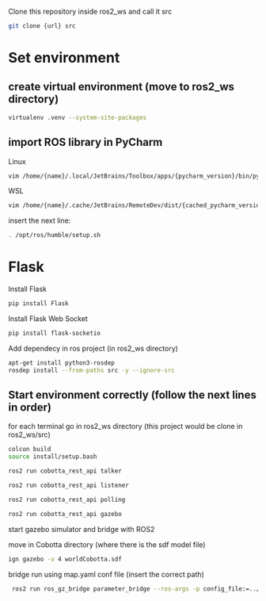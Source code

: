 Clone this repository inside ros2_ws and call it src
```bash
git clone {url} src
```

# Set environment 

## create virtual environment (move to ros2_ws directory)
```bash
virtualenv .venv --system-site-packages
```

## import ROS library in PyCharm
Linux
```bash
vim /home/{name}/.local/JetBrains/Toolbox/apps/{pycharm_version}/bin/pycharm.sh
```

WSL
```bash
vim /home/{name}/.cache/JetBrains/RemoteDev/dist/{cached_pycharm_version}/bin/pycharm.sh
```

insert the next line:
```bash
. /opt/ros/humble/setup.sh 
```


# Flask 

Install Flask

```bash
pip install Flask
```

Install Flask Web Socket 

```bash
pip install flask-socketio
```


Add dependecy in ros project (in ros2_ws directory)
```bash
apt-get install python3-rosdep
rosdep install --from-paths src -y --ignore-src 
```


## Start environment correctly (follow the next lines in order)

for each terminal go in ros2_ws directory (this project would be clone in ros2_ws/src)

```bash
colcon build
source install/setup.bash
```

```bash
ros2 run cobotta_rest_api talker
```

```bash
ros2 run cobotta_rest_api listener
```

```bash
ros2 run cobotta_rest_api polling
```

```bash
ros2 run cobotta_rest_api gazebo
```


start gazebo simulator and bridge with ROS2

move in Cobotta directory (where there is the sdf model file)
```bash
ign gazebo -v 4 worldCobotta.sdf
```

bridge run using map.yaml conf file (insert the correct path)
```bash
 ros2 run ros_gz_bridge parameter_bridge --ros-args -p config_file:=../Cobotta/map.yaml
```

